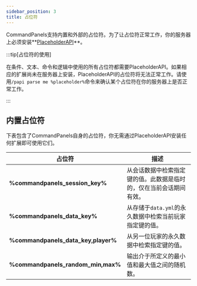 ```yaml
---
sidebar_position: 3
title: 占位符
---
```


CommandPanels支持内置和外部的占位符。为了让占位符正常工作，你的服务器上必须安装**[PlaceholderAPI](https://www.spigotmc.org/resources/placeholderapi.6245/)**。

:::tip[占位符的使用]

在条件、文本、命令和逻辑中使用的所有占位符都需要PlaceholderAPI。如果相应的扩展尚未在服务器上安装，PlaceholderAPI的占位符将无法正常工作。请使用`/papi parse me %placeholder%`命令来确认某个占位符在你的服务器上是否正常工作。

:::

## 内置占位符

下表包含了CommandPanels自身的占位符，你无需通过PlaceholderAPI安装任何扩展即可使用它们。

| 占位符                              | 描述                                                         |
| ----------------------------------- | ------------------------------------------------------------ |
| **%commandpanels_session_key%**     | 从会话数据中检索指定键的值。此数据是临时的，仅在当前会话期间有效。 |
| **%commandpanels_data_key%**        | 从存储于`data.yml`的永久数据中检索当前玩家指定键的值。       |
| **%commandpanels_data_key,player%** | 从另一位玩家的永久数据中检索指定键的值。                     |
| **%commandpanels_random_min,max%**  | 输出介于所定义的最小值和最大值之间的随机数。                 |